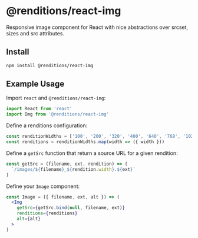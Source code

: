 # @renditions/react-img

Responsive image component for React with nice abstractions over srcset, sizes and src attributes.

## Install

```sh
npm install @renditions/react-img
```

## Example Usage

Import `react` and `@renditions/react-img`:

```jsx
import React from 'react'
import Img from '@renditions/react-img'
```

Define a renditions configuration:

```jsx
const renditionWidths = ['100', '200', '320', '400', '640', '768', '1024', '1280', '1920']
const renditions = renditionWidths.map(width => ({ width }))
```

Define a `getSrc` function that return a source URL for a given rendition:

```jsx
const getSrc = (filename, ext, rendition) => (
  `/images/${filename}_${rendition.width}.${ext}`
)
```

Define your `Image` component:

```jsx
const Image = ({ filename, ext, alt }) => (
  <Img
    getSrc={getSrc.bind(null, filename, ext)}
    renditions={renditions}
    alt={alt}
  >
)
```
